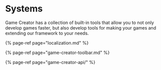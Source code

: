 # Systems

Game Creator has a collection of built-in tools that allow you to not only develop games faster, but also develop tools for making your games and extending our framework to your needs.

{% page-ref page="localization.md" %}

{% page-ref page="game-creator-toolbar.md" %}

{% page-ref page="game-creator-api/" %}



